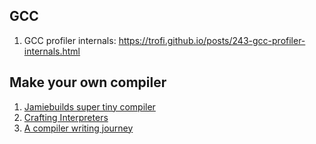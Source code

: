 ## GCC
1. GCC profiler internals: https://trofi.github.io/posts/243-gcc-profiler-internals.html

## Make your own compiler
1. [Jamiebuilds super tiny compiler](https://github.com/jamiebuilds/the-super-tiny-compiler)
2. [Crafting Interpreters](http://craftinginterpreters.com/)
3. [A compiler writing journey](https://github.com/DoctorWkt/acwj)
